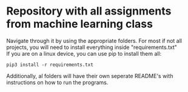 # Repository with all assignments from machine learning class
Navigate through it by using the appropriate folders.
For most if not all projects, you will need to install everything inside "requirements.txt"
<br>
If you are on a linux device, you can use pip to install them all:
```console
pip3 install -r requirements.txt
```
Additionally, al folders will have their own seperate README's with instructions on how to run the programs.
